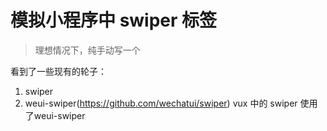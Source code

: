 # 模拟小程序中 swiper 标签

> 理想情况下，纯手动写一个

看到了一些现有的轮子：
1. swiper
2. weui-swiper(https://github.com/wechatui/swiper)
   vux 中的 swiper 使用了weui-swiper

